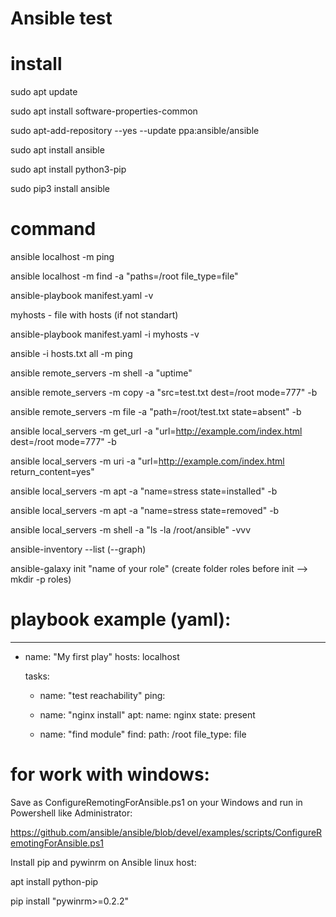 # Ansible test

# install

sudo apt update

sudo apt install software-properties-common

sudo apt-add-repository --yes --update ppa:ansible/ansible

sudo apt install ansible

sudo apt install python3-pip

sudo pip3 install ansible

# command

ansible localhost -m ping

ansible localhost -m find -a "paths=/root file_type=file"

ansible-playbook manifest.yaml -v

myhosts - file with hosts (if not standart)

ansible-playbook manifest.yaml -i myhosts -v

ansible -i hosts.txt all -m ping

ansible remote_servers -m shell -a "uptime"

ansible remote_servers -m copy -a "src=test.txt dest=/root mode=777" -b

ansible remote_servers -m file -a "path=/root/test.txt state=absent" -b

ansible local_servers -m get_url -a "url=http://example.com/index.html dest=/root mode=777" -b

ansible local_servers -m uri -a "url=http://example.com/index.html return_content=yes"

ansible local_servers -m apt -a "name=stress state=installed" -b

ansible local_servers -m apt -a "name=stress state=removed" -b

ansible local_servers -m shell -a "ls -la /root/ansible" -vvv

ansible-inventory --list (--graph)

ansible-galaxy init "name of your role" (create folder roles before init --> mkdir -p roles)

# playbook example (yaml):

---
  - name: "My first play"
    hosts: localhost
    
    tasks:
	
      - name: "test reachability"
	ping:
	      
      - name: "nginx install"
	apt:
	  name: nginx
	  state: present
	      
      - name: "find module"
        find:
	  path: /root
	  file_type: file


# for work with windows:

Save as ConfigureRemotingForAnsible.ps1 on your Windows and run in Powershell like Administrator:

https://github.com/ansible/ansible/blob/devel/examples/scripts/ConfigureRemotingForAnsible.ps1

Install pip and pywinrm on Ansible linux host:

apt install python-pip

pip install "pywinrm>=0.2.2"
